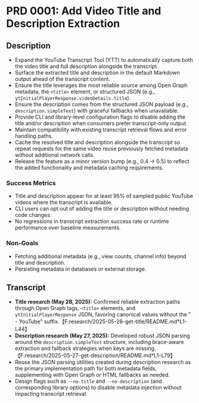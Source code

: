 # PRD 0001: Add Video Title and Description Extraction

## Description
- Expand the YouTube Transcript Tool (YTT) to automatically capture both the video title and full description alongside the transcript.
- Surface the extracted title and description in the default Markdown output ahead of the transcript content.
- Ensure the title leverages the most reliable source among Open Graph metadata, the `<title>` element, or structured JSON (e.g., `ytInitialPlayerResponse.videoDetails.title`).
- Ensure the description comes from the structured JSON payload (e.g., `description.simpleText`) with graceful fallbacks when unavailable.
- Provide CLI and library-level configuration flags to disable adding the title and/or description when consumers prefer transcript-only output.
- Maintain compatibility with existing transcript retrieval flows and error handling paths.
- Cache the resolved title and description alongside the transcript so repeat requests for the same video reuse previously fetched metadata without additional network calls.
- Release the feature as a minor version bump (e.g., 0.4 → 0.5) to reflect the added functionality and metadata caching requirements.

### Success Metrics
- Title and description appear for at least 95% of sampled public YouTube videos where the transcript is available.
- CLI users can opt out of adding the title or description without needing code changes.
- No regressions in transcript extraction success rate or runtime performance over baseline measurements.

### Non-Goals
- Fetching additional metadata (e.g., view counts, channel info) beyond title and description.
- Persisting metadata in databases or external storage.

## Transcript
- **Title research (May 28, 2025):** Confirmed reliable extraction paths through Open Graph tags, `<title>` elements, and `ytInitialPlayerResponse` JSON, favoring canonical values without the " - YouTube" suffix.【F:research/2025-05-28-get-title/README.md†L1-L44】
- **Description research (May 27, 2025):** Developed robust JSON parsing around the `description.simpleText` structure, including brace-aware extraction and fallback strategies when keys are missing.【F:research/2025-05-27-get-description/README.md†L1-L79】
- Reuse the JSON parsing utilities created during description research as the primary implementation path for both metadata fields, supplementing with Open Graph or HTML fallbacks as needed.
- Design flags such as `--no-title` and `--no-description` (and corresponding library options) to disable metadata injection without impacting transcript retrieval.
